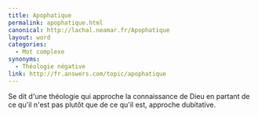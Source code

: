 ```yaml
---
title: Apophatique
permalink: apophatique.html
canonical: http://lachal.neamar.fr/Apophatique
layout: word
categories:
  - Mot complexe
synonyms:
  - Théologie négative
link: http://fr.answers.com/topic/apophatique
---
```


Se dit d'une théologie qui approche la connaissance de Dieu en partant de ce qu'il n'est pas plutôt que de ce qu'il est, approche dubitative.

